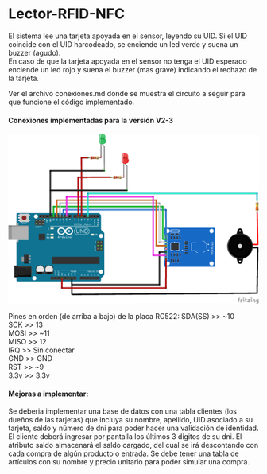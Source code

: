 # Lector-RFID-NFC

El sistema lee una tarjeta apoyada en el sensor, leyendo su UID. Si el UID coincide con el UID harcodeado, se enciende un led verde y suena un buzzer (agudo).
<br> En caso de que la tarjeta apoyada en el sensor no tenga el UID esperado enciende un led rojo y suena el buzzer (mas grave) indicando el rechazo de la tarjeta.

Ver el archivo conexiones.md donde se muestra el circuito a seguir para que funcione el código implementado.

#### Conexiones implementadas para la versión V2-3
![conexiones arduino](https://raw.githubusercontent.com/Ignaciodibella/Lector-RFID-NFC/main/recursos/RFID-V2-3.png)

Pines en orden (de arriba a bajo) de la placa RC522:
SDA(SS) >> ~10 <br>
SCK >> 13 <br>
MOSI >> ~11 <br>
MISO >> 12 <br>
IRQ >> Sin conectar <br>
GND >> GND <br>
RST >> ~9 <br>
3.3v >> 3.3v


#### Mejoras a implementar:
Se deberia implementar una base de datos con una tabla clientes (los dueños de las tarjetas) que incluya su nombre, apellido, UID asociado a su tarjeta, saldo y número de dni
para poder hacer una validación de identidad. El cliente deberá ingresar por pantalla los últimos 3 dígitos de su dni. El atributo saldo almacenará el saldo cargado, del
cual se irá descontando con cada compra de algún producto o entrada.
Se debe tener una tabla de artículos con su nombre y precio unitario para poder simular una compra.
